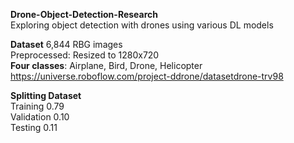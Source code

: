 **Drone-Object-Detection-Research**  
  Exploring object detection with drones using various DL models 

**Dataset**
  6,844 RBG images  
  Preprocessed: Resized to 1280x720  
  **Four classes**: Airplane, Bird, Drone, Helicopter  
  https://universe.roboflow.com/project-ddrone/datasetdrone-trv98  

**Splitting Dataset**  
  Training 0.79  
  Validation 0.10  
  Testing 0.11  
